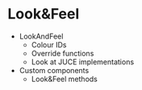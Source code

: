 # Look&Feel

- LookAndFeel
  - Colour IDs
  - Override functions
  - Look at JUCE implementations
- Custom components
  - Look&Feel methods
